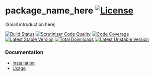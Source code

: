 # package_name_here [![License](https://poser.pugx.org/cleentfaar/package_name_here/license.svg)](https://packagist.org/packages/cleentfaar/package_name_here)

(Small introduction here)

[![Build Status](https://secure.travis-ci.org/cleentfaar/package_name_here.svg)](http://travis-ci.org/cleentfaar/package_name_here)
[![Scrutinizer Code Quality](https://scrutinizer-ci.com/g/cleentfaar/package_name_here/badges/quality-score.png?b=master)](https://scrutinizer-ci.com/g/cleentfaar/package_name_here/?branch=master)
[![Code Coverage](https://scrutinizer-ci.com/g/cleentfaar/package_name_here/badges/coverage.png?b=master)](https://scrutinizer-ci.com/g/cleentfaar/package_name_here/?branch=master)<br/>
[![Latest Stable Version](https://poser.pugx.org/cleentfaar/package_name_here/v/stable.svg)](https://packagist.org/packages/cleentfaar/package_name_here)
[![Total Downloads](https://poser.pugx.org/cleentfaar/package_name_here/downloads.svg)](https://packagist.org/packages/cleentfaar/package_name_here)
[![Latest Unstable Version](https://poser.pugx.org/cleentfaar/package_name_here/v/unstable.svg)](https://packagist.org/packages/cleentfaar/package_name_here)


### Documentation

- [Installation](Resources/doc/installation.md)
- [Usage](Resources/doc/usage.md)
